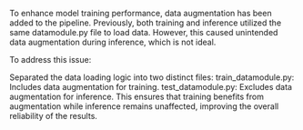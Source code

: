 To enhance model training performance, data augmentation has been added to the pipeline.
Previously, both training and inference utilized the same datamodule.py file to load data. However, this caused unintended data augmentation during inference, which is not ideal.

To address this issue:

Separated the data loading logic into two distinct files:
train_datamodule.py: Includes data augmentation for training.
test_datamodule.py: Excludes data augmentation for inference.
This ensures that training benefits from augmentation while inference remains unaffected, improving the overall reliability of the results.
